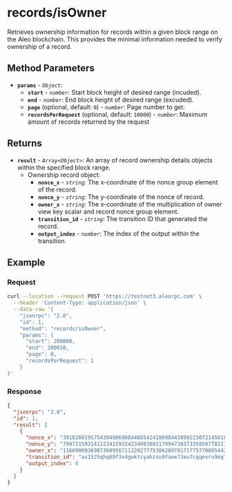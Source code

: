 # records/isOwner

Retrieves ownership information for records within a given block range on the Aleo blockchain. This provides the minimal information needed to verify ownership of a record.

## Method Parameters

- **`params`** - *`Object`*:
  - **`start`** - *`number`*: Start block height of desired range (incuded).
  - **`end`** - *`number`*: End block height of desired range (excuded).
  - **`page`** (optional, default: `0`) - *`number`*: Page number to get.
  - **`recordsPerRequest`** (optional, default: `10000`) - *`number`*: Maximum amount of records returned by the request

## Returns

- **`result`** - *`Array<Object>`*: An array of record ownership details objects within the specified block range.
  - Ownership record object:
    - **`nonce_x`** - *`string`*: The x-coordinate of the nonce group element of the record.
    - **`nonce_y`** - *`string`*: The y-coordinate of the nonce of record.
    - **`owner_x`** - *`string`*: The x-coordinate of the multiplication of owner view key scalar and record nonce group element.
    - **`transition_id`** - *`string`*: The transition ID that generated the record.
    - **`output_index`** - *`number`*: The index of the output within the transition.

## Example

### Request

```bash
curl --location --request POST 'https://testnet3.aleorpc.com' \
  --header 'Content-Type: application/json' \
  --data-raw '{
    "jsonrpc": "2.0",
    "id": 1,
    "method": "records/isOwner",
    "params": {
      "start": 200000,
      "end": 200010,
      "page": 0,
      "recordsPerRequest": 1
    }
}'
```

### Response

```json
{
  "jsonrpc": "2.0",
  "id": 1,
  "result": [
    {
      "nonce_x": "3918260195754394906908448854241869844389922307214581830273887322761200254253",
      "nonce_y": "7997215931412234159324234003801179947383733585077821788123487965593846252836",
      "owner_x": "1160900936987360956711220277753062897817177577088544272416308744862042451437",
      "transition_id": "as1525qhq69f3v4gwktcyahzsu9faee72eu7cqqexru9eq79k3p9q9q5pws3n",
      "output_index": 0
    }
  ]
}
```
